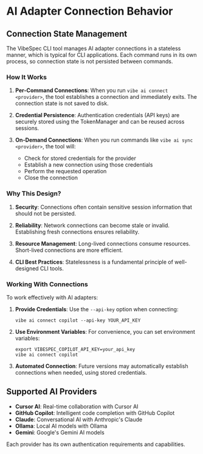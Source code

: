 # AI Adapter Connection Behavior

## Connection State Management

The VibeSpec CLI tool manages AI adapter connections in a stateless manner, which is typical for CLI applications. Each command runs in its own process, so connection state is not persisted between commands.

### How It Works

1. **Per-Command Connections**: When you run `vibe ai connect <provider>`, the tool establishes a connection and immediately exits. The connection state is not saved to disk.

2. **Credential Persistence**: Authentication credentials (API keys) are securely stored using the TokenManager and can be reused across sessions.

3. **On-Demand Connections**: When you run commands like `vibe ai sync <provider>`, the tool will:
   - Check for stored credentials for the provider
   - Establish a new connection using those credentials
   - Perform the requested operation
   - Close the connection

### Why This Design?

1. **Security**: Connections often contain sensitive session information that should not be persisted.

2. **Reliability**: Network connections can become stale or invalid. Establishing fresh connections ensures reliability.

3. **Resource Management**: Long-lived connections consume resources. Short-lived connections are more efficient.

4. **CLI Best Practices**: Statelessness is a fundamental principle of well-designed CLI tools.

### Working With Connections

To work effectively with AI adapters:

1. **Provide Credentials**: Use the `--api-key` option when connecting:
   ```
   vibe ai connect copilot --api-key YOUR_API_KEY
   ```

2. **Use Environment Variables**: For convenience, you can set environment variables:
   ```
   export VIBESPEC_COPILOT_API_KEY=your_api_key
   vibe ai connect copilot
   ```

3. **Automated Connection**: Future versions may automatically establish connections when needed, using stored credentials.

## Supported AI Providers

- **Cursor AI**: Real-time collaboration with Cursor AI
- **GitHub Copilot**: Intelligent code completion with GitHub Copilot
- **Claude**: Conversational AI with Anthropic's Claude
- **Ollama**: Local AI models with Ollama
- **Gemini**: Google's Gemini AI models

Each provider has its own authentication requirements and capabilities.